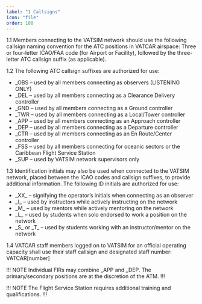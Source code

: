 ```yaml
---
label: "1 Callsigns"
icon: "file"
order: 100
---
```


1.1 Members connecting to the VATSIM network should use the following callsign naming convention for the ATC positions in VATCAR airspace: Three or four-letter ICAO/FAA code (for Airport or Facility), followed by the three-letter ATC callsign suffix (as applicable).

1.2 The following ATC callsign suffixes are authorized for use:

- _OBS – used by all members connecting as observers (LISTENING ONLY)
- _DEL – used by all members connecting as a Clearance Delivery controller
- _GND – used by all members connecting as a Ground controller
- _TWR – used by all members connecting as a Local/Tower controller
- _APP – used by all members connecting as an Approach controller
- _DEP – used by all members connecting as a Departure controller
- _CTR – used by all members connecting as an En Route/Center controller
- _FSS – used by all members connecting for oceanic sectors or the Caribbean Flight Service Station
- _SUP – used by VATSIM network supervisors only

1.3 Identification initials may also be used when connected to the VATSIM network, placed between the ICAO codes and callsign suffixes, to provide additional information. The following ID initials are authorized for use:

- \_XX\_ – signifying the operator’s initials when connecting as an observer
- \_I\_ – used by instructors while actively instructing on the network
- \_M\_ – used by mentors while actively mentoring on the network
- \_L\_ – used by students when solo endorsed to work a position on the network
- \_S\_ or \_T\_ – used by students working with an instructor/mentor on the network

1.4 VATCAR staff members logged on to VATSIM for an official operating capacity shall use their staff callsign and designated staff number: VATCAR[number]

!!! NOTE
Individual FIRs may combine _APP and _DEP. The primary/secondary positions are at the discretion of the ATM.
!!!

!!! NOTE
The Flight Service Station requires additional training and qualifications.
!!!
